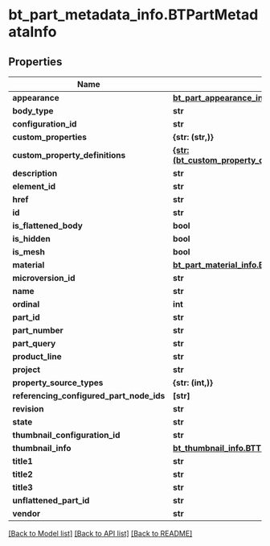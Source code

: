 # bt_part_metadata_info.BTPartMetadataInfo

## Properties
Name | Type | Description | Notes
------------ | ------------- | ------------- | -------------
**appearance** | [**bt_part_appearance_info.BTPartAppearanceInfo**](BTPartAppearanceInfo.md) |  | [optional] 
**body_type** | **str** |  | [optional] 
**configuration_id** | **str** |  | [optional] 
**custom_properties** | **{str: (str,)}** |  | [optional] 
**custom_property_definitions** | [**{str: (bt_custom_property_definition_info.BTCustomPropertyDefinitionInfo,)}**](BTCustomPropertyDefinitionInfo.md) |  | [optional] 
**description** | **str** |  | [optional] 
**element_id** | **str** |  | [optional] 
**href** | **str** |  | [optional] 
**id** | **str** |  | [optional] 
**is_flattened_body** | **bool** |  | [optional] 
**is_hidden** | **bool** |  | [optional] 
**is_mesh** | **bool** |  | [optional] 
**material** | [**bt_part_material_info.BTPartMaterialInfo**](BTPartMaterialInfo.md) |  | [optional] 
**microversion_id** | **str** |  | [optional] 
**name** | **str** |  | [optional] 
**ordinal** | **int** |  | [optional] 
**part_id** | **str** |  | [optional] 
**part_number** | **str** |  | [optional] 
**part_query** | **str** |  | [optional] 
**product_line** | **str** |  | [optional] 
**project** | **str** |  | [optional] 
**property_source_types** | **{str: (int,)}** |  | [optional] 
**referencing_configured_part_node_ids** | **[str]** |  | [optional] 
**revision** | **str** |  | [optional] 
**state** | **str** |  | [optional] 
**thumbnail_configuration_id** | **str** |  | [optional] 
**thumbnail_info** | [**bt_thumbnail_info.BTThumbnailInfo**](BTThumbnailInfo.md) |  | [optional] 
**title1** | **str** |  | [optional] 
**title2** | **str** |  | [optional] 
**title3** | **str** |  | [optional] 
**unflattened_part_id** | **str** |  | [optional] 
**vendor** | **str** |  | [optional] 

[[Back to Model list]](../README.md#documentation-for-models) [[Back to API list]](../README.md#documentation-for-api-endpoints) [[Back to README]](../README.md)


